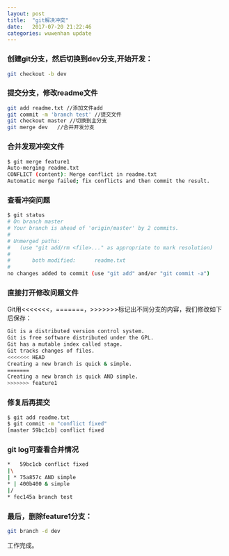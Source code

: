 ```yaml
---
layout: post
title:  "git解决冲突"
date:   2017-07-20 21:22:46
categories: wuwenhan update
---
```


### 创建git分支，然后切换到dev分支,开始开发：

```sh
git checkout -b dev
```

### 提交分支，修改readme文件

```sh
git add readme.txt //添加文件add
git commit -m 'branch test' //提交文件
git checkout master //切换到主分支
git merge dev   //合并开发分支
```

### 合并发现冲突文件

```sh
$ git merge feature1
Auto-merging readme.txt
CONFLICT (content): Merge conflict in readme.txt
Automatic merge failed; fix conflicts and then commit the result.
```

### 查看冲突问题

```sh
$ git status
# On branch master
# Your branch is ahead of 'origin/master' by 2 commits.
#
# Unmerged paths:
#   (use "git add/rm <file>..." as appropriate to mark resolution)
#
#       both modified:      readme.txt
#
no changes added to commit (use "git add" and/or "git commit -a")

```

### 直接打开修改问题文件

Git用<<<<<<<，=======，>>>>>>>标记出不同分支的内容，我们修改如下后保存：

```sh
Git is a distributed version control system.
Git is free software distributed under the GPL.
Git has a mutable index called stage.
Git tracks changes of files.
<<<<<<< HEAD
Creating a new branch is quick & simple.
=======
Creating a new branch is quick AND simple.
>>>>>>> feature1
```
### 修复后再提交

```sh
$ git add readme.txt 
$ git commit -m "conflict fixed"
[master 59bc1cb] conflict fixed
```

### git log可查看合并情况

```sh
*   59bc1cb conflict fixed
|\
| * 75a857c AND simple
* | 400b400 & simple
|/
* fec145a branch test
```

### 最后，删除feature1分支：

```sh
git branch -d dev
```
工作完成。